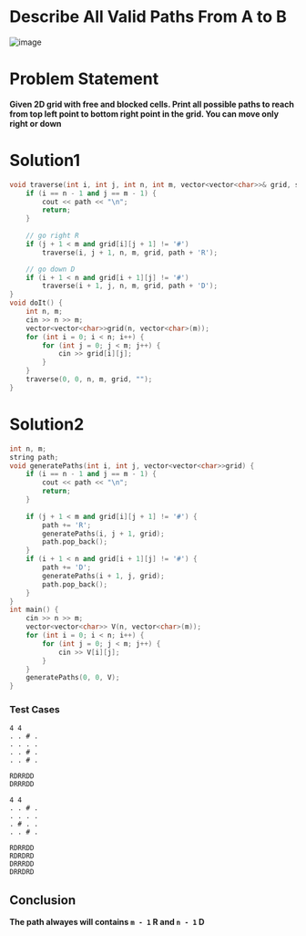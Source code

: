 # Describe All Valid Paths From A to B
![image](https://user-images.githubusercontent.com/99830416/236564105-bc55224e-5067-45ba-a5ee-6d8aefc298b5.png)

# Problem Statement 
**Given 2D grid with free and blocked cells. Print all possible paths to reach from top left point to bottom right point in the grid. You can move only right or down**

# Solution1
```cpp
void traverse(int i, int j, int n, int m, vector<vector<char>>& grid, string path) {
    if (i == n - 1 and j == m - 1) {
        cout << path << "\n";
        return;
    }
    
    // go right R
    if (j + 1 < m and grid[i][j + 1] != '#')
        traverse(i, j + 1, n, m, grid, path + 'R');

    // go down D
    if (i + 1 < n and grid[i + 1][j] != '#')
        traverse(i + 1, j, n, m, grid, path + 'D');
}
void doIt() {
    int n, m;
    cin >> n >> m;
    vector<vector<char>>grid(n, vector<char>(m));
    for (int i = 0; i < n; i++) {
        for (int j = 0; j < m; j++) {
            cin >> grid[i][j];
        }
    }
    traverse(0, 0, n, m, grid, "");
}
```

# Solution2
```cpp
int n, m; 
string path;
void generatePaths(int i, int j, vector<vector<char>>grid) {
    if (i == n - 1 and j == m - 1) {
        cout << path << "\n";
        return;
    }
     
    if (j + 1 < m and grid[i][j + 1] != '#') {
        path += 'R';
        generatePaths(i, j + 1, grid);
        path.pop_back();
    }
    if (i + 1 < n and grid[i + 1][j] != '#') {
        path += 'D';
        generatePaths(i + 1, j, grid);
        path.pop_back();
    }
}
int main() {
    cin >> n >> m;
    vector<vector<char>> V(n, vector<char>(m));
    for (int i = 0; i < n; i++) {
        for (int j = 0; j < m; j++) {
            cin >> V[i][j];
        }
    }
    generatePaths(0, 0, V);
}
```
### Test Cases
```
4 4
. . # .
. . . .
. . # .
. . # .
```
```
RDRRDD
DRRRDD
```

```
4 4
. . # .
. . . .
. # . .
. . # .
```
```
RDRRDD
RDRDRD
DRRRDD
DRRDRD
```

## Conclusion
**The path alwayes will contains `m - 1` R and `n - 1` D**
